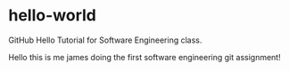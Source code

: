 # hello-world
GitHub Hello Tutorial for Software Engineering class.

Hello this is me james doing the first software engineering git assignment!
